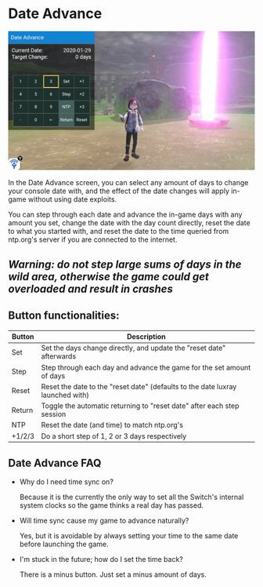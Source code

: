# Date Advance


![date](screenshots/date.png)

In the Date Advance screen, you can select any amount of days to change your console date with, and the effect of the date changes will apply in-game without using date exploits.

You can step through each date and advance the in-game days with any amount you set, change the date with the day count directly, reset the date to what you started with, and reset the date to the time queried from ntp.org's server if you are connected to the internet.

## *Warning: do not step large sums of days in the wild area, otherwise the game could get overloaded and result in crashes*


Button functionalities:
---

| Button  | Description   
| ------- | ------------
| Set     | Set the days change directly, and update the "reset date" afterwards
| Step    | Step through each day and advance the game for the set amount of days      
| Reset   | Reset the date to the "reset date" (defaults to the date luxray launched with)
| Return  | Toggle the automatic returning to "reset date" after each step session
| NTP     | Reset the date (and time) to match ntp.org's
| +1/2/3  | Do a short step of 1, 2 or 3 days respectively


Date Advance FAQ
---

- Why do I need time sync on?
  
  Because it is the currently the only way to set all the Switch's internal system clocks so the game thinks a real day has passed.

- Will time sync cause my game to advance naturally?
  
  Yes, but it is avoidable by always setting your time to the same date before launching the game.

- I'm stuck in the future; how do I set the time back?
  
  There is a minus button. Just set a minus amount of days.
